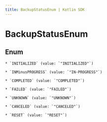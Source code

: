```yaml
---
title: BackupStatusEnum | Kotlin SDK
---
```




# BackupStatusEnum

## Enum


    * `INITIALIZED` (value: `"INITIALIZED"`)

    * `INMinusPROGRESS` (value: `"IN-PROGRESS"`)

    * `COMPLETED` (value: `"COMPLETED"`)

    * `FAILED` (value: `"FAILED"`)

    * `UNKNOWN` (value: `"UNKNOWN"`)

    * `CANCELED` (value: `"CANCELED"`)

    * `RESET` (value: `"RESET"`)




